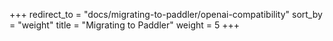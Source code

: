 +++
redirect_to = "docs/migrating-to-paddler/openai-compatibility"
sort_by = "weight"
title = "Migrating to Paddler"
weight = 5
+++
